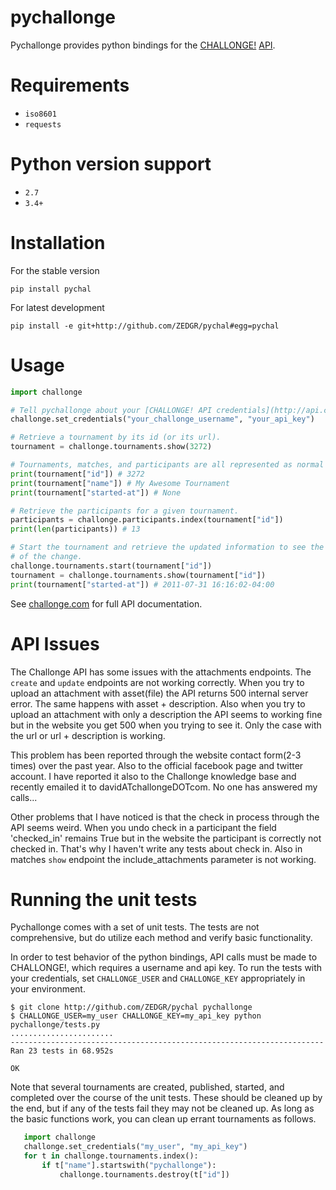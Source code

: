 # pychallonge

Pychallonge provides python bindings for the
[CHALLONGE!](http://challonge.com) [API](http://api.challonge.com/v1).


# Requirements

* `iso8601`
* `requests`

# Python version support

* `2.7`
* `3.4+`


# Installation

For the stable version

    pip install pychal

For latest development 

    pip install -e git+http://github.com/ZEDGR/pychal#egg=pychal

# Usage

```python
import challonge

# Tell pychallonge about your [CHALLONGE! API credentials](http://api.challonge.com/v1).
challonge.set_credentials("your_challonge_username", "your_api_key")

# Retrieve a tournament by its id (or its url).
tournament = challonge.tournaments.show(3272)

# Tournaments, matches, and participants are all represented as normal Python dicts.
print(tournament["id"]) # 3272
print(tournament["name"]) # My Awesome Tournament
print(tournament["started-at"]) # None

# Retrieve the participants for a given tournament.
participants = challonge.participants.index(tournament["id"])
print(len(participants)) # 13

# Start the tournament and retrieve the updated information to see the effects
# of the change.
challonge.tournaments.start(tournament["id"])
tournament = challonge.tournaments.show(tournament["id"])
print(tournament["started-at"]) # 2011-07-31 16:16:02-04:00
```

See [challonge.com](http://api.challonge.com/v1) for full API documentation.


# API Issues

The Challonge API has some issues with the attachments endpoints.
The ```create``` and ```update``` endpoints are not working correctly.
When you try to upload an attachment with asset(file) the API returns 500 internal server error.
The same happens with asset + description. Also when you try to upload an attachment with only
a description the API seems to working fine but in the website you get 500 when you trying to see it.
Only the case with the url or url + description is working.

This problem has been reported through the website contact form(2-3 times) over the past year.
Also to the official facebook page and twitter account. I have reported it also to the 
Challonge knowledge base and recently emailed it to davidATchallongeDOTcom.
No one has answered my calls...

Other problems that I have noticed is that the check in process through the API seems weird.
When you undo check in a participant the field 'checked_in' remains True but in the website the 
participant is correctly not checked in. That's why I haven't write any tests about check in.
Also in matches ```show``` endpoint the include_attachments parameter is not working.

# Running the unit tests

Pychallonge comes with a set of unit tests. The tests are not comprehensive,
but do utilize each method and verify basic functionality.

In order to test behavior of the python bindings, API calls must be made
to CHALLONGE!, which requires a username and api key. To run the tests
with your credentials, set `CHALLONGE_USER` and `CHALLONGE_KEY` appropriately
in your environment.

    $ git clone http://github.com/ZEDGR/pychal pychallonge
    $ CHALLONGE_USER=my_user CHALLONGE_KEY=my_api_key python pychallonge/tests.py
    .......................
    ----------------------------------------------------------------------
    Ran 23 tests in 68.952s

    OK

Note that several tournaments are created, published, started, and completed
over the course of the unit tests. These should be cleaned up by the end, but
if any of the tests fail they may not be cleaned up. As long as the basic
functions work, you can clean up errant tournaments as follows.

```python
   import challonge
   challonge.set_credentials("my_user", "my_api_key")
   for t in challonge.tournaments.index():
       if t["name"].startswith("pychallonge"):
           challonge.tournaments.destroy(t["id"])
```
